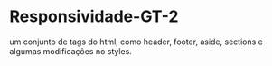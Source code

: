 # Responsividade-GT-2
um conjunto de tags do html, como header, footer, aside, sections e algumas modificações no styles.

